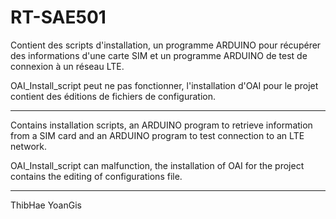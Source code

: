 # RT-SAE501
Contient des scripts d'installation, un programme ARDUINO pour récupérer des informations d'une carte SIM et un programme ARDUINO de test de connexion à un réseau LTE.  

OAI_Install_script peut ne pas fonctionner, l'installation d'OAI pour le projet contient des éditions de fichiers de configuration.

-----------------------------------------------------------------------------------------------------------------------------------

Contains installation scripts, an ARDUINO program to retrieve information from a SIM card and an ARDUINO program to test connection to an LTE network.

OAI_Install_script can malfunction, the installation of OAI for the project contains the editing of configurations file.

-----------------------------------------------------------------------------------------------------------------------------------

ThibHae
YoanGis

